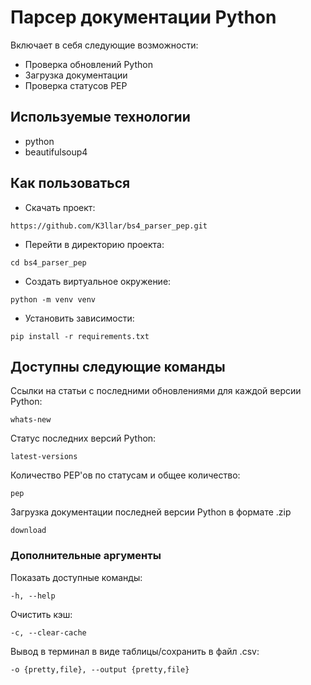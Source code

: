 # Парсер документации Python

Включает в себя следующие возможности:
- Проверка обновлений Python
- Загрузка документации
- Проверка статусов PEP

## Используемые технологии

- python
- beautifulsoup4

## Как пользоваться
- Скачать проект:
```
https://github.com/K3llar/bs4_parser_pep.git
```
- Перейти в директорию проекта:
```
cd bs4_parser_pep
```
- Создать виртуальное окружение:
```
python -m venv venv
```
- Установить зависимости:
```
pip install -r requirements.txt
```

## Доступны следующие команды
Ссылки на статьи с последними обновлениями для каждой версии Python:
```
whats-new
```
Статус последних версий Python:
```
latest-versions
```
Количество PEP'ов по статусам и общее количество:
```
pep
```
Загрузка документации последней версии Python в формате .zip
```
download
```

### Дополнительные аргументы
Показать доступные команды:
```
-h, --help
```
Очистить кэш:
```
-c, --clear-cache
```
Вывод в терминал в виде таблицы/сохранить в файл .csv:
```
-o {pretty,file}, --output {pretty,file}
```
